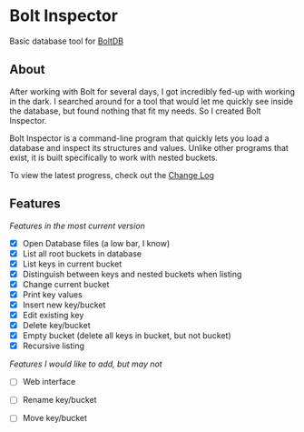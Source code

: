 # Bolt Inspector
Basic database tool for [BoltDB](https://github.com/boltdb/bolt/)

## About
After working with Bolt for several days, I got incredibly fed-up with working in the dark. I searched around for a tool that would let me quickly see inside the database, but found nothing that fit my needs. So I created Bolt Inspector.

Bolt Inspector is a command-line program that quickly lets you load a database and inspect its structures and values. Unlike other programs that exist, it is built specifically to work with nested buckets.

To view the latest progress, check out the [Change Log](./CHANGELOG.md)

## Features
*Features in the most current version*
- [x] Open Database files (a low bar, I know)
- [x] List all root buckets in database
- [x] List keys in current bucket
- [x] Distinguish between keys and nested buckets when listing
- [x] Change current bucket
- [x] Print key values
- [X] Insert new key/bucket
- [X] Edit existing key
- [x] Delete key/bucket
- [x] Empty bucket (delete all keys in bucket, but not bucket)
- [x] Recursive listing

*Features I would like to add, but may not*
- [ ] Web interface
- [ ] Rename key/bucket
- [ ] Move key/bucket

